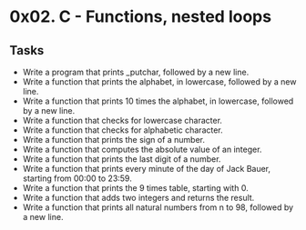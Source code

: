 # 0x02. C - Functions, nested loops
## Tasks
+ Write a program that prints _putchar, followed by a new line.
+ Write a function that prints the alphabet, in lowercase, followed by a new line.
+ Write a function that prints 10 times the alphabet, in lowercase, followed by a new line.
+ Write a function that checks for lowercase character.
+ Write a function that checks for alphabetic character.
+ Write a function that prints the sign of a number.
+ Write a function that computes the absolute value of an integer.
+ Write a function that prints the last digit of a number.
+ Write a function that prints every minute of the day of Jack Bauer, starting from 00:00 to 23:59.
+ Write a function that prints the 9 times table, starting with 0.
+ Write a function that adds two integers and returns the result.
+ Write a function that prints all natural numbers from n to 98, followed by a new line.
